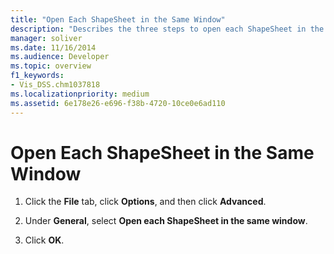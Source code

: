 ```yaml
---
title: "Open Each ShapeSheet in the Same Window"
description: "Describes the three steps to open each ShapeSheet in the same window by going to Options in the File tab."
manager: soliver
ms.date: 11/16/2014
ms.audience: Developer
ms.topic: overview
f1_keywords:
- Vis_DSS.chm1037818
ms.localizationpriority: medium
ms.assetid: 6e178e26-e696-f38b-4720-10ce0e6ad110
---
```


# Open Each ShapeSheet in the Same Window

1. Click the **File** tab, click **Options**, and then click **Advanced**.
    
2. Under **General**, select **Open each ShapeSheet in the same window**.
    
3. Click **OK**. 
    

